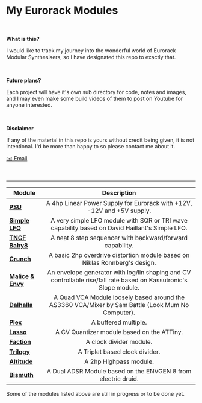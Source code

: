 # My Eurorack Modules

&nbsp;

**What is this?**

I would like to track my journey into the wonderful world of Eurorack Modular Synthesisers, so I have designated this repo to exactly that.

&nbsp;

**Future plans?**

Each project will have it's own sub directory for code, notes and images, and I may even make some build videos of them to post on Youtube for anyone interested.

&nbsp;

**Disclaimer**

If any of the material in this repo is yours without credit being given, it is not intentional. I'd be more than happy to so please contact me about it.

[✉️ Email](mailto:jasper.robison22@gmail.com)<br>

&nbsp;

---


| **Module**                      | Description    |
|---------------------------------|:--------------:|
| [**PSU**](/PSU)                       | A 4hp Linear Power Supply for Eurorack with +12V, -12V and +5V supply.  |
| [**Simple LFO**](Simple_LFO)          | A very simple LFO module with SQR or TRI wave capability based on David Haillant's Simple LFO. |
| [**TNGF Baby8**](TNGF_Baby8)          | A neat 8 step sequencer with backward/forward capability. |
| [**Crunch**](Crunch)                  | A basic 2hp overdrive distortion module based on Niklas Ronnberg's design. |
| [**Malice & Envy**](Malice_and_Envy)  | An envelope generator with log/lin shaping and CV controllable rise/fall rate based on Kassutronic's Slope module. |
| [**Dalhalla**](Dalhalla)              | A Quad VCA Module loosely based around the AS3360 VCA/Mixer by Sam Battle (Look Mum No Computer). |
| [**Plex**](Plex)                      | A buffered multiple. |
| [**Lasso**](Lasso)                    | A CV Quantizer module based on the ATTiny. |
| [**Faction**](Faction)                | A clock divider module. |
| [**Trilogy**](Trilogy)                | A Triplet based clock divider. |
| [**Altitude**](Altitude)              | A 2hp Highpass module. |
| [**Bismuth**](Bismuth)                | A Dual ADSR Module based on the ENVGEN 8 from electric druid. |

Some of the modules listed above are still in progress or to be done yet.

&nbsp;
